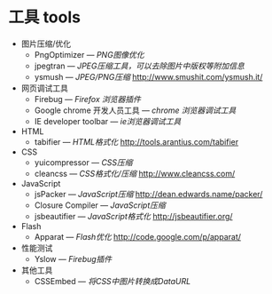 ﻿工具 tools
============================

 * 图片压缩/优化
    * PngOptimizer — *PNG图像优化*
    * jpegtran — *JPEG压缩工具，可以去除图片中版权等附加信息*
    * ysmush — *JPEG/PNG压缩* http://www.smushit.com/ysmush.it/
 * 网页调试工具
    * Firebug — *Firefox 浏览器插件*
    * Google chrome 开发人员工具 — *chrome 浏览器调试工具*
    * IE developer toolbar — *ie浏览器调试工具*
 * HTML
    * tabifier — *HTML格式化* http://tools.arantius.com/tabifier
 * CSS
    * yuicompressor — *CSS压缩*
    * cleancss — *CSS格式化/压缩* http://www.cleancss.com/
 * JavaScript
    * jsPacker — *JavaScript压缩* http://dean.edwards.name/packer/
    * Closure Compiler — *JavaScript压缩*
    * jsbeautifier — *JavaScript格式化* http://jsbeautifier.org/
 * Flash
    * Apparat — *Flash优化* http://code.google.com/p/apparat/
 * 性能测试
    * Yslow — *Firebug插件*
 * 其他工具
    * CSSEmbed — *将CSS中图片转换成DataURL*